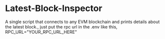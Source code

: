# Latest-Block-Inspector
A single script that connects to any EVM blockchain and prints details about the latest block., just put the rpc url in the .env like this, RPC_URL="YOUR_RPC_URL_HERE"
